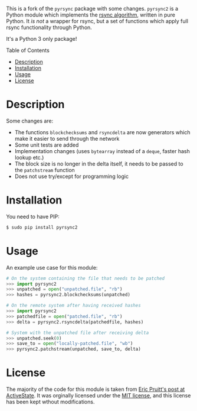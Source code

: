 This is a fork of the `pyrsync` package with some changes. `pyrsync2` is a Python module which implements the [rsync algorithm][1],
written in pure Python. It _is not_ a wrapper for rsync, but a set of
functions which apply full rsync functionality through Python.

It's a Python 3 only package!

Table of Contents

- [Description](#description)
- [Installation](#installation)
- [Usage](#usage)
- [License](#license)

# Description

Some changes are:

- The functions `blockchecksums` and `rsyncdelta` are now generators
  which make it easier to send through the network
- Some unit tests are added
- Implementation changes (uses `bytearray` instead of a `deque`, faster hash lookup etc.)
- The block size is no longer in the delta itself, it needs to be passed
  to the `patchstream` function
- Does not use try/except for programming logic

# Installation

You need to have PIP:

```sh
$ sudo pip install pyrsync2
```

# Usage

An example use case for this module:

```python
# On the system containing the file that needs to be patched
>>> import pyrsync2
>>> unpatched = open("unpatched.file", "rb")
>>> hashes = pyrsync2.blockchecksums(unpatched)

# On the remote system after having received hashes
>>> import pyrsync2
>>> patchedfile = open("patched.file", "rb")
>>> delta = pyrsync2.rsyncdelta(patchedfile, hashes)

# System with the unpatched file after receiving delta
>>> unpatched.seek(0)
>>> save_to = open("locally-patched.file", "wb")
>>> pyrsync2.patchstream(unpatched, save_to, delta)
```

# License

The majority of the code for this module is taken from [Eric Pruitt's
post at ActiveState][2]. It was orginally licensed under the [MIT license][3], and this license has been kept wthout modifications.

[1]: http://samba.anu.edu.au/rsync "Andrew Tridgell and Paul Mackerras. The rsync algorithm. Technical Report TR-CS-96-05, Canberra 0200 ACT, Australia, 1996."
[2]: https://code.activestate.com/recipes/577518-rsync-algorithm "Rsync Algorithm (Python Recipe)"
[3]: http://www.opensource.org/licenses/mit-license.php "OSI MIT License"
